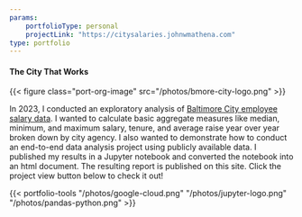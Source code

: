 ```yaml
---
params:
    portfolioType: personal
    projectLink: "https://citysalaries.johnwmathena.com"
type: portfolio 
---
```

#### The City That Works

{{< figure class="port-org-image"  src="/photos/bmore-city-logo.png" >}}

In 2023, I conducted an exploratory analysis of [Baltimore City employee salary data](https://data.baltimorecity.gov/datasets/baltimore::baltimore-city-employee-salaries-new/about). I wanted to calculate basic aggregate measures like median, minimum, and maximum salary, tenure, and average raise year over year broken down by city agency. I also wanted to demonstrate how to conduct an end-to-end data analysis project using publicly available data. I published my results in a Jupyter notebook and converted the notebook into an html document. The resulting report is published on this site. Click the project view button below to check it out! 

{{< portfolio-tools "/photos/google-cloud.png" "/photos/jupyter-logo.png" "/photos/pandas-python.png" >}}
